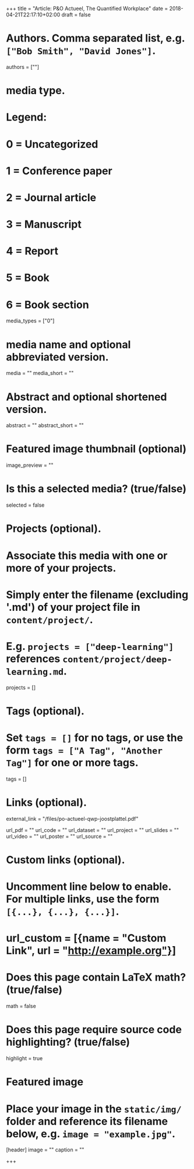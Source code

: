+++
title = "Article: P&O Actueel, The Quantified Workplace"
date = 2018-04-21T22:17:10+02:00
draft = false

# Authors. Comma separated list, e.g. `["Bob Smith", "David Jones"]`.
authors = [""]

# media type.
# Legend:
# 0 = Uncategorized
# 1 = Conference paper
# 2 = Journal article
# 3 = Manuscript
# 4 = Report
# 5 = Book
# 6 = Book section
media_types = ["0"]

# media name and optional abbreviated version.
media = ""
media_short = ""

# Abstract and optional shortened version.
abstract = ""
abstract_short = ""

# Featured image thumbnail (optional)
image_preview = ""

# Is this a selected media? (true/false)
selected = false

# Projects (optional).
#   Associate this media with one or more of your projects.
#   Simply enter the filename (excluding '.md') of your project file in `content/project/`.
#   E.g. `projects = ["deep-learning"]` references `content/project/deep-learning.md`.
projects = []

# Tags (optional).
#   Set `tags = []` for no tags, or use the form `tags = ["A Tag", "Another Tag"]` for one or more tags.
tags = []


# Links (optional).
external_link = "/files/po-actueel-qwp-joostplattel.pdf"

url_pdf = ""
url_code = ""
url_dataset = ""
url_project = ""
url_slides = ""
url_video = ""
url_poster = ""
url_source = ""

# Custom links (optional).
#   Uncomment line below to enable. For multiple links, use the form `[{...}, {...}, {...}]`.
# url_custom = [{name = "Custom Link", url = "http://example.org"}]

# Does this page contain LaTeX math? (true/false)
math = false

# Does this page require source code highlighting? (true/false)
highlight = true

# Featured image
# Place your image in the `static/img/` folder and reference its filename below, e.g. `image = "example.jpg"`.
[header]
image = ""
caption = ""

+++
